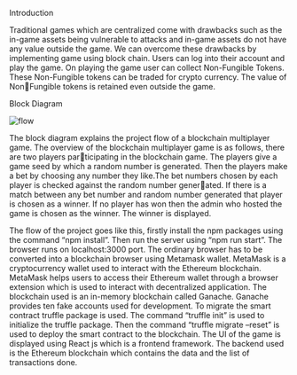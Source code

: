 Introduction

Traditional games which are centralized come with drawbacks such as the in-game assets
being vulnerable to attacks and in-game assets do not have any value outside the game. We
can overcome these drawbacks by implementing game using block chain. Users can log
into their account and play the game. On playing the game user can collect Non-Fungible
Tokens. These Non-Fungible tokens can be traded for crypto currency. The value of NonFungible tokens is retained even outside the game.


Block Diagram

![flow](https://github.com/edenite01/Decentralized-Multiplayer-Blockchain-Game/assets/122431567/7a916358-0f03-48c5-b040-1f6493b69c51)

The block diagram explains the project flow of a blockchain multiplayer game.
The overview of the blockchain multiplayer game is as follows, there are two players participating in the blockchain game. The players give a game seed by which a random
number is generated. Then the players make a bet by choosing any number they like.The bet numbers chosen by each player is checked against the random number generated. 
If there is a match between any bet number and random number generated that player is chosen as a winner. If no player has won then the admin who hosted the game is 
chosen as the winner. The winner is displayed.

The flow of the project goes like this, firstly install the npm packages using the command “npm install”. Then run the server using “npm run start”. The browser runs
on localhost:3000 port. The ordinary browser has to be converted into a blockchain browser using Metamask wallet. MetaMask is a cryptocurrency wallet used to interact
with the Ethereum blockchain. MetaMask helps users to access their Ethereum wallet through a browser extension which is used to interact with decentralized application.
The blockchain used is an in-memory blockchain called Ganache. Ganache provides ten fake accounts used for development. To migrate the smart contract truffle package
is used. The command “truffle init” is used to initialize the truffle package. Then the command “truffle migrate –reset” is used to deploy the smart contract to the blockchain.
The UI of the game is displayed using React js which is a frontend framework. The backend used is the Ethereum blockchain which contains the data and the list of
transactions done.
